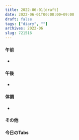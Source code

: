```yaml
---
title: 2022-06-01[draft]
date: 2022-06-01T00:00:00+09:00
draft: false
tags: ["diary", ""]
archives: 2022-06
slug: 721516
---
```

#### 午前
- 
#### 午後
- 
#### 体調
- 
#### その他
#### 今日のTabs